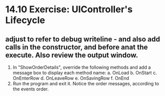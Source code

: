 ﻿# 14.10	Exercise: UIController's Lifecycle

## adjust to refer to debug writeline - and also add calls in the constructor, and before anat the execute. Also review the output window.

1.	In "ShowOrderDetails", override the following methods and add a message box to display each method name:
    a.	OnLoad
    b.	OnStart
    c.	OnEnterRow
    d.	OnLeaveRow
    e.	OnSavingRow
    f.	OnEnd
2.	Run the program and exit it. Notice the order messages, according to the events order.

